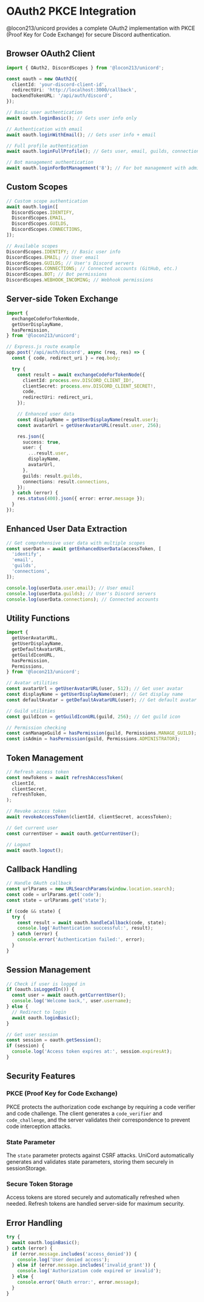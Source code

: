 # OAuth2 PKCE Integration

@locon213/unicord provides a complete OAuth2 implementation with PKCE (Proof Key for Code Exchange) for secure Discord authentication.

## Browser OAuth2 Client

```typescript
import { OAuth2, DiscordScopes } from '@locon213/unicord';

const oauth = new OAuth2({
  clientId: 'your-discord-client-id',
  redirectUri: 'http://localhost:3000/callback',
  backendTokenURL: '/api/auth/discord',
});

// Basic user authentication
await oauth.loginBasic(); // Gets user info only

// Authentication with email
await oauth.loginWithEmail(); // Gets user info + email

// Full profile authentication
await oauth.loginFullProfile(); // Gets user, email, guilds, connections

// Bot management authentication
await oauth.loginForBotManagement('8'); // For bot management with admin permissions
```

## Custom Scopes

```typescript
// Custom scope authentication
await oauth.login([
  DiscordScopes.IDENTIFY,
  DiscordScopes.EMAIL,
  DiscordScopes.GUILDS,
  DiscordScopes.CONNECTIONS,
]);

// Available scopes
DiscordScopes.IDENTIFY; // Basic user info
DiscordScopes.EMAIL; // User email
DiscordScopes.GUILDS; // User's Discord servers
DiscordScopes.CONNECTIONS; // Connected accounts (GitHub, etc.)
DiscordScopes.BOT; // Bot permissions
DiscordScopes.WEBHOOK_INCOMING; // Webhook permissions
```

## Server-side Token Exchange

```typescript
import {
  exchangeCodeForTokenNode,
  getUserDisplayName,
  hasPermission,
} from '@locon213/unicord';

// Express.js route example
app.post('/api/auth/discord', async (req, res) => {
  const { code, redirect_uri } = req.body;

  try {
    const result = await exchangeCodeForTokenNode({
      clientId: process.env.DISCORD_CLIENT_ID!,
      clientSecret: process.env.DISCORD_CLIENT_SECRET!,
      code,
      redirectUri: redirect_uri,
    });

    // Enhanced user data
    const displayName = getUserDisplayName(result.user);
    const avatarUrl = getUserAvatarURL(result.user, 256);

    res.json({
      success: true,
      user: {
        ...result.user,
        displayName,
        avatarUrl,
      },
      guilds: result.guilds,
      connections: result.connections,
    });
  } catch (error) {
    res.status(400).json({ error: error.message });
  }
});
```

## Enhanced User Data Extraction

```typescript
// Get comprehensive user data with multiple scopes
const userData = await getEnhancedUserData(accessToken, [
  'identify',
  'email',
  'guilds',
  'connections',
]);

console.log(userData.user.email); // User email
console.log(userData.guilds); // User's Discord servers
console.log(userData.connections); // Connected accounts
```

## Utility Functions

```typescript
import {
  getUserAvatarURL,
  getUserDisplayName,
  getDefaultAvatarURL,
  getGuildIconURL,
  hasPermission,
  Permissions,
} from '@locon213/unicord';

// Avatar utilities
const avatarUrl = getUserAvatarURL(user, 512); // Get user avatar
const displayName = getUserDisplayName(user); // Get display name
const defaultAvatar = getDefaultAvatarURL(user); // Get default avatar

// Guild utilities
const guildIcon = getGuildIconURL(guild, 256); // Get guild icon

// Permission checking
const canManageGuild = hasPermission(guild, Permissions.MANAGE_GUILD);
const isAdmin = hasPermission(guild, Permissions.ADMINISTRATOR);
```

## Token Management

```typescript
// Refresh access token
const newTokens = await refreshAccessToken(
  clientId,
  clientSecret,
  refreshToken,
);

// Revoke access token
await revokeAccessToken(clientId, clientSecret, accessToken);

// Get current user
const currentUser = await oauth.getCurrentUser();

// Logout
await oauth.logout();
```

## Callback Handling

```typescript
// Handle OAuth callback
const urlParams = new URLSearchParams(window.location.search);
const code = urlParams.get('code');
const state = urlParams.get('state');

if (code && state) {
  try {
    const result = await oauth.handleCallback(code, state);
    console.log('Authentication successful:', result);
  } catch (error) {
    console.error('Authentication failed:', error);
  }
}
```

## Session Management

```typescript
// Check if user is logged in
if (oauth.isLoggedIn()) {
  const user = await oauth.getCurrentUser();
  console.log('Welcome back,', user.username);
} else {
  // Redirect to login
  await oauth.loginBasic();
}

// Get user session
const session = oauth.getSession();
if (session) {
  console.log('Access token expires at:', session.expiresAt);
}
```

## Security Features

### PKCE (Proof Key for Code Exchange)

PKCE protects the authorization code exchange by requiring a code verifier and code challenge. The client generates a `code_verifier` and `code_challenge`, and the server validates their correspondence to prevent code interception attacks.

### State Parameter

The `state` parameter protects against CSRF attacks. UniCord automatically generates and validates state parameters, storing them securely in sessionStorage.

### Secure Token Storage

Access tokens are stored securely and automatically refreshed when needed. Refresh tokens are handled server-side for maximum security.

## Error Handling

```typescript
try {
  await oauth.loginBasic();
} catch (error) {
  if (error.message.includes('access_denied')) {
    console.log('User denied access');
  } else if (error.message.includes('invalid_grant')) {
    console.log('Authorization code expired or invalid');
  } else {
    console.error('OAuth error:', error.message);
  }
}
```
